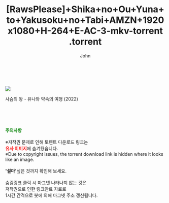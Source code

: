 ﻿---
layout: post
title:  "                   [RawsPlease]+Shika+no+Ou+Yuna+to+Yakusoku+no+Tabi+AMZN+1920x1080+H-264+E-AC-3-mkv-torrent                .torrent"
author: John
categories: [ 애니/만화 ]
tags: [  ]
image: https://torrentrj57.com/uploadfile/full/c0223731ad1e75d8db385ecde94ecae7fe7f8b18.jpg 
description: "                   [RawsPlease]+Shika+no+Ou+Yuna+to+Yakusoku+no+Tabi+AMZN+1920x1080+H-264+E-AC-3-mkv-torrent                 torrent 정보 공유"
toc: true
toc_sticky: true
---

<br>
<p><img src="https://torrentrj57.com/uploadfile/full/c0223731ad1e75d8db385ecde94ecae7fe7f8b18.jpg"/></p>
 사슴의 왕 - 유나와 약속의 여행 (2022)  
    
<br><br><br>
<p data-ke-size="size16"><b><span style="color: green;">주의사항</span></b><br /><br />※저작권 문제로 인해 토렌트 다운로드 링크는<br /><b><span style="color: red;">유사 이미지</span></b>에 숨겨뒀습니다.<br />※Due to copyright issues, the torrent download link is hidden where it looks like an image.<br /><br /><b>'설마'</b>싶은 것까지 확인해 보세요.<br /><br />숨김링크 클릭 시 마그넷 나타나지 않는 것은<br />저작권으로 인한 링크만료 자료로<br />1시간 간격으로 봇에 의해 마그넷 주소 갱신됩니다.</p>
